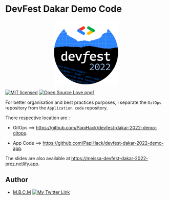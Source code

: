# DevFest Dakar Demo Code

<p align="center">
  <a href="https://gdg.community.dev/events/details/google-gdg-dakar-presents-devfest-dakar-22/" target="blank"><img src="./screenshots/devfest-2022.png" width="200" alt="Devfest-2022" /></a>
</p>

[![MIT licensed](https://img.shields.io/badge/license-mit-blue?style=for-the-badge&logo=appveyor)](./LICENSE)
[![Open Source Love png1](https://badges.frapsoft.com/os/v1/open-source.png?v=103)](https://github.com/ellerbrock/open-source-badges/)

For better organisation and best practices purposes, i separate the `GitOps` repository from the `Application code` repository.  

There respective location are :

- GitOps ==> <https://github.com/PapiHack/devfest-dakar-2022-demo-gitops>.

- App Code ==> <https://github.com/PapiHack/devfest-dakar-2022-demo-app>.

The slides are also available at <https://meissa-devfest-dakar-2022-prez.netlify.app>.

## Author

- [M.B.C.M](https://itdev.sn)
[![My Twitter Link](https://img.shields.io/twitter/follow/the_it_dev?style=social)](https://twitter.com/the_it_dev)
